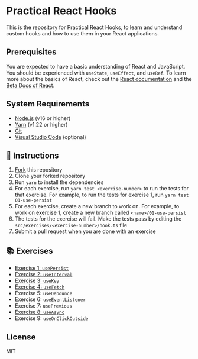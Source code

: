 # Practical React Hooks

This is the repository for Practical React Hooks, to learn and understand custom hooks and how to use them in your React applications.

## Prerequisites

You are expected to have a basic understanding of React and JavaScript. You should be experienced with `useState`, `useEffect`, and `useRef`. To learn more about the basics of React, check out the [React documentation](https://reactjs.org/docs/getting-started.html) and the [Beta Docs of React](https://beta.reactjs.org/learn).

## System Requirements

- [Node.js](https://nodejs.org/en/) (v16 or higher)
- [Yarn](https://yarnpkg.com/) (v1.22 or higher)
- [Git](https://git-scm.com/)
- [Visual Studio Code](https://code.visualstudio.com/) (optional)

## 📝 Instructions

1. [Fork](https://docs.github.com/en/pull-requests/collaborating-with-pull-requests/working-with-forks/about-forks) this repository
1. Clone your forked repository
1. Run `yarn` to install the dependencies
1. For each exercise, run `yarn test <exercise-number>` to run the tests for that exercise. For example, to run the tests for exercise 1, run `yarn test 01-use-persist`
1. For each exercise, create a new branch to work on. For example, to work on exercise 1, create a new branch called `<name>/01-use-persist`
1. The tests for the exercise will fail. Make the tests pass by editing the `src/exercises/<exercise-number>/hook.ts` file
1. Submit a pull request when you are done with an exercise

## 📚 Exercises

- [Exercise 1: `usePersist`](./src/exercises/01-use-persist/README.md)
- [Exercise 2: `useInterval`](./src/exercises/02-use-interval/README.md)
- [Exercise 3: `useKey`](./src/exercises/03-use-key/README.md)
- [Exercise 4: `useFetch`](./src/exercises/04-use-fetch/README.md)
- Exercise 5: `useDebounce`
- Exercise 6: `useEventListener`
- Exercise 7: `usePrevious`
- [Exercise 8: `useAsync`](./src/exercises/08-use-async/README.md)
- Exercise 9: `useOnClickOutside`

## License

MIT
